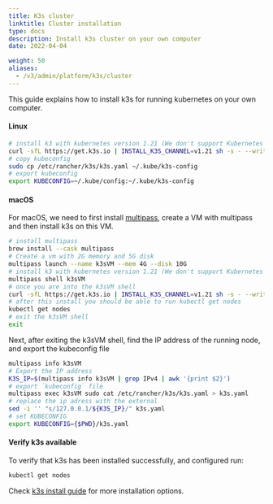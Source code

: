 ```yaml
---
title: K3s cluster
linktitle: Cluster installation
type: docs
description: Install k3s cluster on your own computer
date: 2022-04-04

weight: 50
aliases:
  - /v3/admin/platform/k3s/cluster
---
```


This guide explains how to install k3s for running kubernetes on your own computer.

#### Linux
```bash
# install k3 with kubernetes version 1.21 (We don't support Kubernetes 1.22+ yet)
curl -sfL https://get.k3s.io | INSTALL_K3S_CHANNEL=v1.21 sh -s - --write-kubeconfig-mode 644
# copy kubeconfig
sudo cp /etc/rancher/k3s/k3s.yaml ~/.kube/k3s-config
# export kubeconfig
export KUBECONFIG=~/.kube/config:~/.kube/k3s-config
```
#### macOS
For macOS, we need to first install [multipass](https://multipass.run/), create a VM with multipass and then install k3s on this VM.
```bash
# install multipass
brew install --cask multipass
# Create a vm with 2G memory and 5G disk
multipass launch --name k3sVM --mem 4G --disk 10G
# install k3 with kubernetes version 1.21 (We don't support Kubernetes 1.22+ yet)
multipass shell k3sVM
# once you are into the k3sVM shell
curl -sfL https://get.k3s.io | INSTALL_K3S_CHANNEL=v1.21 sh -s - --write-kubeconfig-mode 644
# after this install you should be able to run kubectl get nodes
kubectl get nodes
# exit the k3sVM shell
exit
```

Next, after exiting the k3sVM shell, find the IP address of the running node, and export the kubeconfig file
```bash
multipass info k3sVM
# Export the IP address
K3S_IP=$(multipass info k3sVM | grep IPv4 | awk '{print $2}')
# export `kubeconfig` file
multipass exec k3sVM sudo cat /etc/rancher/k3s/k3s.yaml > k3s.yaml
# replace the ip adress with the external
sed -i '' "s/127.0.0.1/${K3S_IP}/" k3s.yaml
# set KUBECONFIG
export KUBECONFIG={$PWD}/k3s.yaml
```
#### Verify k3s available
To verify that k3s has been installed successfully, and configured run:

```bash
kubectl get nodes
```

Check [k3s install guide](https://rancher.com/docs/k3s/latest/en/installation/) for more installation options.


